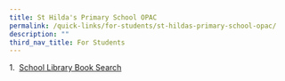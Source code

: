```yaml
---
title: St Hilda's Primary School OPAC
permalink: /quick-links/for-students/st-hildas-primary-school-opac/
description: ""
third_nav_title: For Students
---
```

1.  [School Library Book Search](https://schoolibrary.moe.edu.sg/sthildaspri/cgi-bin/spydus.exe/MSGTRN/WPAC/HOME)
